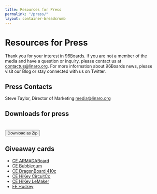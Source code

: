 ```yaml
---
title: Resources for Press
permalink: "/press/"
layout: container-breadcrumb
---
```

# Resources for Press
Thank you for your interest in 96Boards.  If you are not a member of the media and have a question or inquiry, please contact us at [contactus@linaro.org](mailto:contactus@linaro.org). For more information about 96Boards news, please visit our Blog or stay connected with us on Twitter.

## Press Contacts
Steve Taylor, Director of Marketing media@linaro.org

## Downloads for press
<div class="container">
<div class="col-md-3">
    <img data-src="{% asset_path '96Boards-Logo-Consumer.png' %}" class="img-responsive lazyload"
    src="data:image/gif;base64,R0lGODlhAQABAAAAACH5BAEKAAEALAAAAAABAAEAAAICTAEAOw==" />
</div>
<div class="col-md-3">
    <img data-src="{% asset_path '96Boards-Logo-Enterprise.png' %}" class="img-responsive lazyload"
    src="data:image/gif;base64,R0lGODlhAQABAAAAACH5BAEKAAEALAAAAAABAAEAAAICTAEAOw==" />
</div>
<div class="col-md-3">
    <img data-src="{% asset_path '96Boards-Logo-Partner.png' %}" class="img-responsive lazyload"
    src="data:image/gif;base64,R0lGODlhAQABAAAAACH5BAEKAAEALAAAAAABAAEAAAICTAEAOw==" />
</div>
<div class="col-md-3">
    <img data-src="{% asset_path '96Boards-Logo-outline.png' %}" class="img-responsive lazyload"
    src="data:image/gif;base64,R0lGODlhAQABAAAAACH5BAEKAAEALAAAAAABAAEAAAICTAEAOw==" />
</div>
<div class="col-md-3">
    <img data-src="{% asset_path '96Boards-Logo-Standard-White.png' %}" class="img-responsive lazyload"
    src="data:image/gif;base64,R0lGODlhAQABAAAAACH5BAEKAAEALAAAAAABAAEAAAICTAEAOw==" />
</div>
<div class="col-md-3">
    <img data-src="{% asset_path '96Boards-Logo-Standard.png' %}" class="img-responsive lazyload"
    src="data:image/gif;base64,R0lGODlhAQABAAAAACH5BAEKAAEALAAAAAABAAEAAAICTAEAOw==" />
</div>
<div class="col-md-3">
    <img data-src="{% asset_path '96Boards-Logo-Outline01pt.png' %}" class="img-responsive lazyload"
    src="data:image/gif;base64,R0lGODlhAQABAAAAACH5BAEKAAEALAAAAAABAAEAAAICTAEAOw==" />
</div>

</div>

<br/>

<a href="/downloads/96Boards-logoSet.zip">
    <button class="btn blog-read-more-btn">Download as Zip <i class="glyphicon glyphicon-save"></i></button>
</a>


## Giveaway cards

*   [CE ARMADABoard](http://linaro.co/96b-giveaway-armada)
*   [CE Bubblegum](http://linaro.co/96b-giveaway-bubblegum)
*   [CE DragonBoard 410c](http://linaro.co/96b-giveaway-dragonboard410c)
*   [CE HiKey CircuitCo](http://linaro.co/96b-giveaway-hikey-circuitco)
*   [CE HiKey LeMaker](http://linaro.co/96b-Giveaway-HiKey-Lemaker)
*   [EE Huskey](http://linaro.co/96b-giveaway-huskey)
